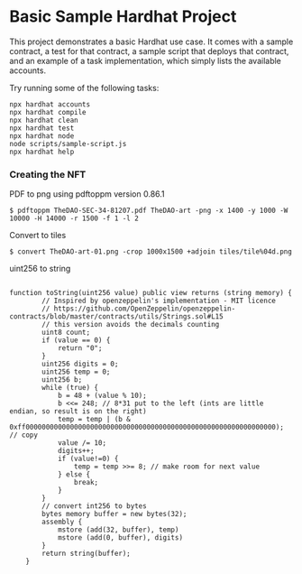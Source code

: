 # Basic Sample Hardhat Project

This project demonstrates a basic Hardhat use case. It comes with a sample contract, a test for that contract, a sample script that deploys that contract, and an example of a task implementation, which simply lists the available accounts.

Try running some of the following tasks:

```shell
npx hardhat accounts
npx hardhat compile
npx hardhat clean
npx hardhat test
npx hardhat node
node scripts/sample-script.js
npx hardhat help
```

### Creating the NFT

PDF to png using pdftoppm version 0.86.1

```
$ pdftoppm TheDAO-SEC-34-81207.pdf TheDAO-art -png -x 1400 -y 1000 -W 10000 -H 14000 -r 1500 -f 1 -l 2
```

Convert to tiles

```
$ convert TheDAO-art-01.png -crop 1000x1500 +adjoin tiles/tile%04d.png
```


uint256 to string 

```solidity

function toString(uint256 value) public view returns (string memory) {
        // Inspired by openzeppelin's implementation - MIT licence
        // https://github.com/OpenZeppelin/openzeppelin-contracts/blob/master/contracts/utils/Strings.sol#L15
        // this version avoids the decimals counting
        uint8 count;
        if (value == 0) {
            return "0";
        }
        uint256 digits = 0;
        uint256 temp = 0;
        uint256 b;
        while (true) {
            b = 48 + (value % 10);
            b <<= 248; // 8*31 put to the left (ints are little endian, so result is on the right)
            temp = temp | (b & 0xff00000000000000000000000000000000000000000000000000000000000000); // copy
            value /= 10;
            digits++;
            if (value!=0) {
                temp = temp >>= 8; // make room for next value
            } else {
                break;
            }
        }
        // convert int256 to bytes
        bytes memory buffer = new bytes(32);
        assembly {
            mstore (add(32, buffer), temp)
            mstore (add(0, buffer), digits)
        }
        return string(buffer);
    }

```
